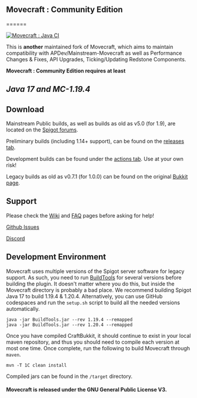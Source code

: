 ## Movecraft : Community Edition

======

[![Movecraft : Java CI](https://github.com/ccorp2002/Movecraft-CommunityEdition/actions/workflows/maven.yml/badge.svg?branch=community-main)](https://github.com/ccorp2002/Movecraft-CommunityEdition/actions/workflows/maven.yml)


This is **another** maintained fork of Movecraft, which aims to maintain compatibility with APDev/Mainstream-Movecraft as well as Performance Changes & Fixes, API Upgrades, Ticking/Updating Redstone Components.

**Movecraft : Community Edition requires at least**
## *Java 17 and MC-1.19.4*

## Download

Mainstream Public builds, as well as builds as old as v5.0 (for 1.9), are located on the [Spigot forums](https://www.spigotmc.org/resources/movecraft.31321/).

Preliminary builds (including 1.14+ support), can be found on the [releases tab](https://github.com/ccorp2002/Movecraft-CommunityEdition/releases).

Development builds can be found under the [actions tab](https://github.com/ccorp2002/Movecraft-CommunityEdition/actions?query=workflow%3A%22Java+CI%22).  Use at your own risk!

Legacy builds as old as v0.7.1 (for 1.0.0) can be found on the original [Bukkit page](https://dev.bukkit.org/projects/movecraft).

## Support
Please check the [Wiki](https://github.com/APDevTeam/Movecraft/wiki) and [FAQ](https://github.com/APDevTeam/Movecraft/wiki/Frequently-Asked-Questions) pages before asking for help!

[Github Issues](https://github.com/ccorp2002/Movecraft-CommunityEdition/issues)

[Discord](http://bit.ly/JoinAP-Dev)

## Development Environment
Movecraft uses multiple versions of the Spigot server software for legacy support.  As such, you need to run [BuildTools](https://www.spigotmc.org/wiki/buildtools/) for several versions before building the plugin.  It doesn't matter where you do this, but inside the Movecraft directory is probably a bad place.  We recommend building Spigot Java 17 to build 1.19.4 & 1.20.4. Alternatively, you can use GitHub codespaces and run the `setup.sh` script to build all the needed versions automatically.

```
java -jar BuildTools.jar --rev 1.19.4 --remapped
java -jar BuildTools.jar --rev 1.20.4 --remapped
```

Once you have compiled CraftBukkit, it should continue to exist in your local maven repository, and thus you should need to compile each version at most one time. Once complete, run the following to build Movecraft through `maven`.
```
mvn -T 1C clean install
```
Compiled jars can be found in the `/target` directory.

#### Movecraft is released under the GNU General Public License V3. 
